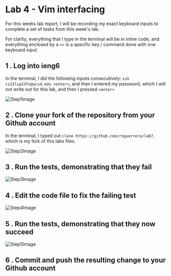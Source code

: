 Lab 4 - Vim interfacing 
===

For this weeks lab report, I will be recording my exact keyboard inputs to complete a set of tasks from this week's lab.

For clarity, everything that I type in the terminal will be in inline code, and everything enclosed by a `<>` is a specific key / command done with one keyboard input

1 . Log into ieng6
---

In the terminal, I did the following inputs consecutively: `ssh cs15lsp23fx@ucsd.edu <enter>`, and then I entered my password, which I will not write out for this lab, and then I pressed `<enter>`

![Step1Image]()

2 . Clone your fork of the repository from your Github account
---
In the terminal, I typed out `clone https://github.com/rnguerrero/lab7`, which is my fork of this labs files.

![Step2Image]()

3 . Run the tests, demonstrating that they fail
---

![Step3Image]()


4 . Edit the code file to fix the failing test
---

![Step4Image]()

5 . Run the tests, demonstrating that they now succeed
---

![Step5Image]()

6 . Commit and push the resulting change to your Github account
---

